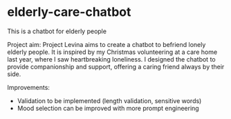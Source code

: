 # elderly-care-chatbot
This is a chatbot for elderly people

Project aim: 
Project Levina aims to create a chatbot to befriend lonely elderly people. 
It is inspired by my Christmas volunteering at a care home last year, where I saw heartbreaking loneliness. 
I designed the chatbot to provide companionship and support, offering a caring friend always by their side.

Improvements:
- Validation to be implemented (length validation, sensitive words)
- Mood selection can be improved with more prompt engineering